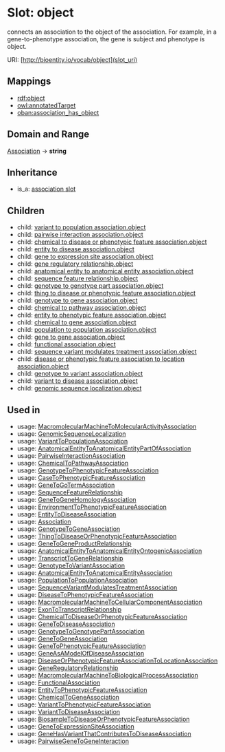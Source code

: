 # Slot: object


connects an association to the object of the association. For example, in a gene-to-phenotype association, the gene is subject and phenotype is object.

URI: [http://bioentity.io/vocab/object](slot_uri)
## Mappings

 * [rdf:object](http://purl.obolibrary.org/obo/rdf_object)
 * [owl:annotatedTarget](http://purl.obolibrary.org/obo/owl_annotatedTarget)
 * [oban:association_has_object](http://purl.obolibrary.org/obo/oban_association_has_object)
## Domain and Range

[Association](Association.md) -> **string**
## Inheritance

 *  is_a: [association slot](association_slot.md)
## Children

 *  child: [variant to population association.object](variant_to_population_association_object.md)
 *  child: [pairwise interaction association.object](pairwise_interaction_association_object.md)
 *  child: [chemical to disease or phenotypic feature association.object](chemical_to_disease_or_phenotypic_feature_association_object.md)
 *  child: [entity to disease association.object](entity_to_disease_association_object.md)
 *  child: [gene to expression site association.object](gene_to_expression_site_association_object.md)
 *  child: [gene regulatory relationship.object](gene_regulatory_relationship_object.md)
 *  child: [anatomical entity to anatomical entity association.object](anatomical_entity_to_anatomical_entity_association_object.md)
 *  child: [sequence feature relationship.object](sequence_feature_relationship_object.md)
 *  child: [genotype to genotype part association.object](genotype_to_genotype_part_association_object.md)
 *  child: [thing to disease or phenotypic feature association.object](thing_to_disease_or_phenotypic_feature_association_object.md)
 *  child: [genotype to gene association.object](genotype_to_gene_association_object.md)
 *  child: [chemical to pathway association.object](chemical_to_pathway_association_object.md)
 *  child: [entity to phenotypic feature association.object](entity_to_phenotypic_feature_association_object.md)
 *  child: [chemical to gene association.object](chemical_to_gene_association_object.md)
 *  child: [population to population association.object](population_to_population_association_object.md)
 *  child: [gene to gene association.object](gene_to_gene_association_object.md)
 *  child: [functional association.object](functional_association_object.md)
 *  child: [sequence variant modulates treatment association.object](sequence_variant_modulates_treatment_association_object.md)
 *  child: [disease or phenotypic feature association to location association.object](disease_or_phenotypic_feature_association_to_location_association_object.md)
 *  child: [genotype to variant association.object](genotype_to_variant_association_object.md)
 *  child: [variant to disease association.object](variant_to_disease_association_object.md)
 *  child: [genomic sequence localization.object](genomic_sequence_localization_object.md)
## Used in

 *  usage: [MacromolecularMachineToMolecularActivityAssociation](MacromolecularMachineToMolecularActivityAssociation.md)
 *  usage: [GenomicSequenceLocalization](GenomicSequenceLocalization.md)
 *  usage: [VariantToPopulationAssociation](VariantToPopulationAssociation.md)
 *  usage: [AnatomicalEntityToAnatomicalEntityPartOfAssociation](AnatomicalEntityToAnatomicalEntityPartOfAssociation.md)
 *  usage: [PairwiseInteractionAssociation](PairwiseInteractionAssociation.md)
 *  usage: [ChemicalToPathwayAssociation](ChemicalToPathwayAssociation.md)
 *  usage: [GenotypeToPhenotypicFeatureAssociation](GenotypeToPhenotypicFeatureAssociation.md)
 *  usage: [CaseToPhenotypicFeatureAssociation](CaseToPhenotypicFeatureAssociation.md)
 *  usage: [GeneToGoTermAssociation](GeneToGoTermAssociation.md)
 *  usage: [SequenceFeatureRelationship](SequenceFeatureRelationship.md)
 *  usage: [GeneToGeneHomologyAssociation](GeneToGeneHomologyAssociation.md)
 *  usage: [EnvironmentToPhenotypicFeatureAssociation](EnvironmentToPhenotypicFeatureAssociation.md)
 *  usage: [EntityToDiseaseAssociation](EntityToDiseaseAssociation.md)
 *  usage: [Association](Association.md)
 *  usage: [GenotypeToGeneAssociation](GenotypeToGeneAssociation.md)
 *  usage: [ThingToDiseaseOrPhenotypicFeatureAssociation](ThingToDiseaseOrPhenotypicFeatureAssociation.md)
 *  usage: [GeneToGeneProductRelationship](GeneToGeneProductRelationship.md)
 *  usage: [AnatomicalEntityToAnatomicalEntityOntogenicAssociation](AnatomicalEntityToAnatomicalEntityOntogenicAssociation.md)
 *  usage: [TranscriptToGeneRelationship](TranscriptToGeneRelationship.md)
 *  usage: [GenotypeToVariantAssociation](GenotypeToVariantAssociation.md)
 *  usage: [AnatomicalEntityToAnatomicalEntityAssociation](AnatomicalEntityToAnatomicalEntityAssociation.md)
 *  usage: [PopulationToPopulationAssociation](PopulationToPopulationAssociation.md)
 *  usage: [SequenceVariantModulatesTreatmentAssociation](SequenceVariantModulatesTreatmentAssociation.md)
 *  usage: [DiseaseToPhenotypicFeatureAssociation](DiseaseToPhenotypicFeatureAssociation.md)
 *  usage: [MacromolecularMachineToCellularComponentAssociation](MacromolecularMachineToCellularComponentAssociation.md)
 *  usage: [ExonToTranscriptRelationship](ExonToTranscriptRelationship.md)
 *  usage: [ChemicalToDiseaseOrPhenotypicFeatureAssociation](ChemicalToDiseaseOrPhenotypicFeatureAssociation.md)
 *  usage: [GeneToDiseaseAssociation](GeneToDiseaseAssociation.md)
 *  usage: [GenotypeToGenotypePartAssociation](GenotypeToGenotypePartAssociation.md)
 *  usage: [GeneToGeneAssociation](GeneToGeneAssociation.md)
 *  usage: [GeneToPhenotypicFeatureAssociation](GeneToPhenotypicFeatureAssociation.md)
 *  usage: [GeneAsAModelOfDiseaseAssociation](GeneAsAModelOfDiseaseAssociation.md)
 *  usage: [DiseaseOrPhenotypicFeatureAssociationToLocationAssociation](DiseaseOrPhenotypicFeatureAssociationToLocationAssociation.md)
 *  usage: [GeneRegulatoryRelationship](GeneRegulatoryRelationship.md)
 *  usage: [MacromolecularMachineToBiologicalProcessAssociation](MacromolecularMachineToBiologicalProcessAssociation.md)
 *  usage: [FunctionalAssociation](FunctionalAssociation.md)
 *  usage: [EntityToPhenotypicFeatureAssociation](EntityToPhenotypicFeatureAssociation.md)
 *  usage: [ChemicalToGeneAssociation](ChemicalToGeneAssociation.md)
 *  usage: [VariantToPhenotypicFeatureAssociation](VariantToPhenotypicFeatureAssociation.md)
 *  usage: [VariantToDiseaseAssociation](VariantToDiseaseAssociation.md)
 *  usage: [BiosampleToDiseaseOrPhenotypicFeatureAssociation](BiosampleToDiseaseOrPhenotypicFeatureAssociation.md)
 *  usage: [GeneToExpressionSiteAssociation](GeneToExpressionSiteAssociation.md)
 *  usage: [GeneHasVariantThatContributesToDiseaseAssociation](GeneHasVariantThatContributesToDiseaseAssociation.md)
 *  usage: [PairwiseGeneToGeneInteraction](PairwiseGeneToGeneInteraction.md)
